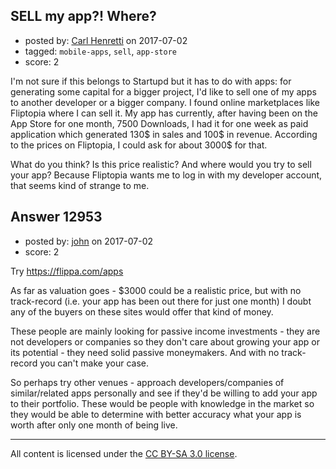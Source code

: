 ## SELL my app?! Where?

- posted by: [Carl Henretti](https://stackexchange.com/users/10936651/carl-henretti) on 2017-07-02
- tagged: `mobile-apps`, `sell`, `app-store`
- score: 2

I'm not sure if this belongs to Startupd but it has to do with apps: for generating some capital for a bigger project, I'd like to sell one of my apps to another developer or a bigger company. I found online marketplaces like Fliptopia where I can sell it. My app has currently, after having been on the App Store for one month, 7500 Downloads, I had it for one week as paid application which generated 130$ in sales and 100$ in revenue. According to the prices on Fliptopia, I could ask for about 3000$ for that.

What do you think? Is this price realistic? And where would you try to sell your app? Because Fliptopia wants me to log in with my developer account, that seems kind of strange to me.


## Answer 12953

- posted by: [john](https://stackexchange.com/users/11133625/john) on 2017-07-02
- score: 2

Try https://flippa.com/apps

As far as valuation goes - $3000 could be a realistic price, but with no track-record (i.e. your app has been out there for just one month) I doubt any of the buyers on these sites would offer that kind of money.

These people are mainly looking for passive income investments - they are not developers or companies so they don't care about growing your app or its potential - they need solid passive moneymakers. And with no track-record you can't make your case.

So perhaps try other venues - approach developers/companies of similar/related apps personally and see if they'd be willing to add your app to their portfolio. These would be people with knowledge in the market so they would be able to determine with better accuracy what your app is worth after only one month of being live.



---

All content is licensed under the [CC BY-SA 3.0 license](https://creativecommons.org/licenses/by-sa/3.0/).
